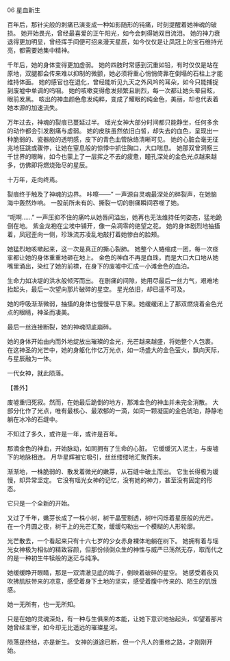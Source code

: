 06 星血新生


百年后，那针尖般的刺痛已演变成一种如影随形的钝痛，时刻提醒着她神魂的破损。
她开始畏光，曾经最喜爱的正午阳光，如今会刺得她双目流泪。
她的神力衰退得更加明显，曾经挥手间便可招来漫天星辰，如今仅仅是让凤冠上的宝石维持光亮，都需要她集中精神。

千年后，她的身体变得更加虚弱。 
她的四肢时常感到沉重如铅，有时仅仅是站在原地，双腿都会传来难以抑制的微颤，她必须将重心悄悄倚靠在倒塌的石柱上才能维持体面。
她的感官也在退化，曾经能听见九天之外风吟的耳朵，如今只能捕捉到废墟中单调的呜咽。
她的咳嗽变得愈发频繁且剧烈，每一次都让她头晕目眩，眼前发黑。
咳出的神血颜色愈发纯粹，变成了耀眼的纯金色，美丽，却也代表着她本源的加速流失。

万年过去，神魂的裂痕已蔓延过半。
瑶光女神大部分时间都只能静坐，任何多余的动作都会引发剧痛与虚弱。
她的皮肤虽然依旧白皙，却失去的血色，呈现出一种脆弱的、瓷器般的透明感，皮下的青色血管脉络清晰可见。
她的心脏会毫无征兆地狂跳或骤停，让她在窒息般的惊悸中抓住胸口，大口喘息。
她那双曾洞察三千世界的眼眸，如今也蒙上了一层挥之不去的疲惫，瞳孔深处的金色光点越来越多，仿佛即将燃烧殆尽的星辰。

十万年，走向终焉。

裂痕终于触及了神魂的边界。
咔嚓——”
一声源自灵魂最深处的碎裂声，在她脑海中轰然炸响。
一股前所未有的、撕裂一切的剧痛瞬间吞噬了她。

“呃啊……”
一声压抑不住的痛吟从她唇间溢出，她再也无法维持任何姿态，猛地跪倒在地。
紫金龙袍在尘埃中铺开，像一朵凋零的绝望之花。
她的身体剧烈地抽搐着，凤冠歪向一侧，珍珠流苏凌乱地敲打着她惨白的脸颊。


她猛烈地咳嗽起来，这一次是真正的撕心裂肺。 
她整个人蜷缩成一团，每一次痉挛都让她的身体重重地砸在地上。
金色的神血不再是血珠，而是大口大口地从她嘴里涌出，染红了她的前襟，在身下的废墟中汇成一小滩金色的血泊。

生命力如决堤的洪水般倾泻而出。
在剧痛的间隙，她用尽最后一丝力气，艰难地抬起头，最后一次望向那片破碎的星空。
星光依旧，却已遥不可及。

她的呼吸渐渐微弱，抽搐的身体也慢慢平息下来。她缓缓闭上了那双燃烧着金色光点的眼睛，神圣而凄美。

最后一丝连接断裂，她的神魂彻底崩碎。

她的身体开始由内而外地绽放出璀璨的金光，光芒越来越盛，将她整个人包裹。
在这神圣的光芒中，她的身躯化作亿万光点，如一场盛大的金色萤火，飘向天际，与星辰融为一体。

一代女神，就此陨落。

【番外】


废墟重归死寂。然而，在她最后跪倒的地方，那滩金色的神血并未完全消散。
大部分化作了光点，唯有最核心、最浓郁的一滴，如同一颗凝固的金色琥珀，静静地躺在冰冷的石缝中。

不知过了多久，或许是一年，或许是百年。

那滴金色的神血，开始脉动，如同拥有了生命的心脏。
它缓缓沉入泥土，与废墟下的地脉相连。
月华星辉被它吸引，丝丝缕缕地汇聚而来。

渐渐地，一株脆弱的、散发着微光的嫩芽，从石缝中破土而出。
它生长得极为缓慢，却异常坚定。
它没有瑶光女神的记忆，没有她的神力，甚至没有固定的形态。

它只是一个全新的开始。

又过了千年，嫩芽长成了一株小树，树干晶莹剔透，树叶闪烁着星辰般的光芒。
在一个月圆之夜，树干上的光芒汇聚，缓缓勾勒出一个模糊的人形轮廓。

光芒散去，一个看起来只有十六七岁的少女赤身裸体地躺在树下。
她拥有着与瑶光女神极为相似的精致容颜，但那份倾倒众生的神性与威严已荡然无存，取而代之的是一种初生牛犊般的迷茫与纯净。

她缓缓睁开眼睛，那是一双清澈见底的眸子，倒映着破碎的星空。
她感受着夜风吹拂肌肤带来的凉意，感受着身下土地的坚实，感受着腹中传来的、陌生的饥饿感。

她一无所有，也一无所知。

只是在她的灵魂深处，有一种与生俱来的本能，让她下意识地抬起头，仰望着那片她曾经主宰，如今却无比遥远的璀璨星河。

陨落是终结，亦是新生。
女神的道途已断，但一个凡人的重修之路，才刚刚开始。


